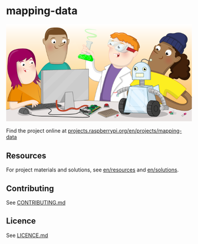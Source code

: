 # mapping-data

![mapping-data](banner.png)

Find the project online at [projects.raspberrypi.org/en/projects/mapping-data](https://projects.raspberrypi.org/en/projects/mapping-data)

## Resources
For project materials and solutions, see [en/resources](https://github.com/raspberrypilearning/mapping-data/tree/master/en/resources) and [en/solutions](https://github.com/raspberrypilearning/mapping-data/tree/master/en/solutions).

## Contributing
See [CONTRIBUTING.md](CONTRIBUTING.md)

## Licence
 See [LICENCE.md](LICENCE.md)
